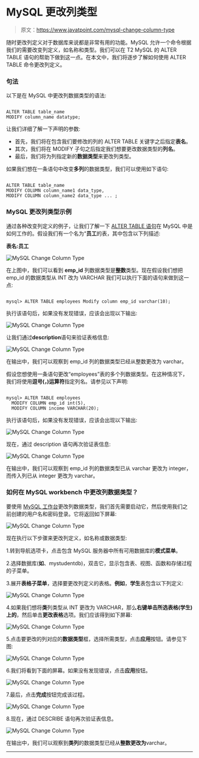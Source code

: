 # MySQL 更改列类型

> 原文：<https://www.javatpoint.com/mysql-change-column-type>

随时更改列定义对于数据库来说都是非常有用的功能。MySQL 允许一个命令根据我们的需要改变列定义，如名称和类型。我们可以在 T2 MySQL 的 ALTER TABLE 语句的帮助下做到这一点。在本文中，我们将逐步了解如何使用 ALTER TABLE 命令更改列定义。

### 句法

以下是在 MySQL 中更改列数据类型的语法:

```

ALTER TABLE table_name  
MODIFY column_name datatype;

```

让我们详细了解一下声明的参数:

*   首先，我们将在包含我们要修改的列的 ALTER TABLE 关键字之后指定**表名**。
*   其次，我们将在 MODIFY 子句之后指定我们想要更改数据类型的**列名**。
*   最后，我们将为列指定新的**数据类型**来更改列类型。

如果我们想在一条语句中改变**多列**的数据类型，我们可以使用如下语句:

```

ALTER TABLE table_name  
MODIFY COLUMN column_name1 data_type,
MODIFY COLUMN column_name2 data_type ... ; 

```

### MySQL 更改列类型示例

通过各种改变列定义的例子，让我们了解一下 [ALTER TABLE 语句](https://www.javatpoint.com/mysql-alter-table)在 MySQL 中是如何工作的。假设我们有一个名为“**员工**的表，其中包含以下列描述:

**表名:员工**

![MySQL Change Column Type](img/09ff7627548a911020b358f888dfe16d.png)

在上图中，我们可以看到 **emp_id** 列数据类型是**整数**类型。现在假设我们想把 emp_id 的数据类型从 INT 改为 VARCHAR 我们可以执行下面的语句来做到这一点:

```

mysql> ALTER TABLE employees Modify column emp_id varchar(10);

```

执行该语句后，如果没有发现错误，应该会出现以下输出:

![MySQL Change Column Type](img/86b77c581e9bbc554e72fe49ea89f08f.png)

让我们通过**description**语句来验证表格信息:

![MySQL Change Column Type](img/e89ade997ce12bb38211d77c13e0b6a2.png)

在输出中，我们可以观察到 emp_id 列的数据类型已经从整数更改为 varchar。

假设您想使用一条语句更改“employees”表的多个列数据类型。在这种情况下，我们将使用**逗号(，)运算符**指定列名。请参见以下声明:

```

mysql> ALTER TABLE employees
  MODIFY COLUMN emp_id int(5),
  MODIFY COLUMN income VARCHAR(20);

```

执行该语句后，如果没有发现错误，应该会出现以下输出:

![MySQL Change Column Type](img/e597a8801c8f36544558ad667f134b09.png)

现在，通过 description 语句再次验证表信息:

![MySQL Change Column Type](img/321f80888e207b8c60a9dfdefb70b139.png)

在输出中，我们可以观察到 emp_id 列的数据类型已从 varchar 更改为 integer，而传入列已从 integer 更改为 varchar。

### 如何在 MySQL workbench 中更改列数据类型？

要使用 [MySQL 工作台](https://www.javatpoint.com/mysql-workbench)更改列数据类型，我们首先需要启动它，然后使用我们之前创建的用户名和密码登录。它将返回如下屏幕:

![MySQL Change Column Type](img/cfc34285584d17b98be80f0e929a43d9.png)

现在执行以下步骤来更改列定义，如名称或数据类型:

1.转到导航选项卡，点击包含 MySQL 服务器中所有可用数据库的**模式菜单**。

2.选择数据库(**如**、mystudentdb)，双击它，显示包含表、视图、函数和存储过程的子菜单。

3.展开**表格子菜单**，选择要更改列定义的表格。**例如**，**学生**表包含以下列定义:

![MySQL Change Column Type](img/0311f0797e9873e930c963bf7c70bf46.png)

4.如果我们想将**类**列类型从 INT 更改为 VARCHAR，那么**右键单击所选表格(学生)上的**，然后单击**更改表格**选项。我们应该得到如下屏幕:

![MySQL Change Column Type](img/934003eff09e33f59250c93a180d4be1.png)

5.点击要更改的列对应的**数据类型**框，选择所需类型，点击**应用**按钮。请参见下图:

![MySQL Change Column Type](img/01fafee4ce41792e88727b6de3ac5d10.png)

6.我们将看到下面的屏幕。如果没有发现错误，点击**应用**按钮。

![MySQL Change Column Type](img/57efcc4cae27345dd4e02d30e896636f.png)

7.最后，点击**完成**按钮完成该过程。

![MySQL Change Column Type](img/38fce6ab7b5b55b8f5463f58e2032267.png)

8.现在，通过 DESCRIBE 语句再次验证表信息。

![MySQL Change Column Type](img/8d496477a6940fe825964fcd4b828adb.png)

在输出中，我们可以观察到**类列**的数据类型已经从**整数更改为**varchar。

* * *